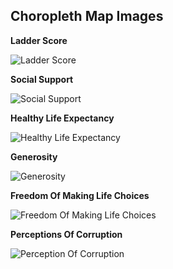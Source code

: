## Choropleth Map Images ##

**Ladder Score**

![Ladder Score](https://user-images.githubusercontent.com/93969104/194596470-8f8c9e83-0780-4ed6-ace1-29c3f48afe8f.png)

**Social Support**

![Social Support](https://user-images.githubusercontent.com/93969104/194596567-d83173f7-032c-4632-af99-2c0946afba31.png)

**Healthy Life Expectancy**

![Healthy Life Expectancy](https://user-images.githubusercontent.com/93969104/194596706-e3d2f474-5bd9-4c28-90fe-414b7c334537.png)

**Generosity**

![Generosity](https://user-images.githubusercontent.com/93969104/194596797-e9e91723-e29f-4374-ab5d-a87f6e2062dd.png)

**Freedom Of Making Life Choices**

![Freedom Of Making Life Choices](https://user-images.githubusercontent.com/93969104/194596888-526baf7b-7c95-4b2a-aaaa-aa06a4ac6102.png)

**Perceptions Of Corruption**

![Perception Of Corruption](https://user-images.githubusercontent.com/93969104/194596990-791740b0-bcd7-4374-9f2c-0596dc073be7.png)
